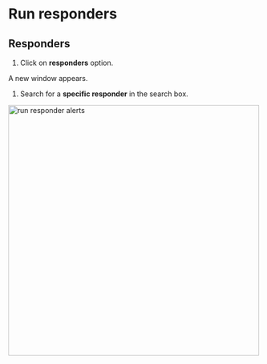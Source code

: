 # Run responders

## Responders 

1. Click on **responders** option.

A new window appears. 

1. Search for a **specific responder** in the search box.

<img src="../images/responder-alerts.png" alt="run responder alerts" width="500" height="500"/>